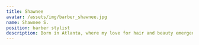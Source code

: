 ```yaml
---
title: Shawnee
avatar: /assets/img/barber_shawnee.jpg
name: Shawnee S.
position: barber stylist
description: Born in Atlanta, where my love for hair and beauty emerged. Cosmetology and Barber School graduate and currently thriving as a female barber.
---
```

